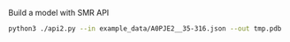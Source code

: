 
Build a model with SMR API

```bash
python3 ./api2.py --in example_data/A0PJE2__35-316.json --out tmp.pdb
```
